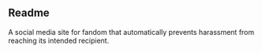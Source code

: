 ## Readme

A social media site for fandom that automatically prevents harassment from reaching its intended recipient.


